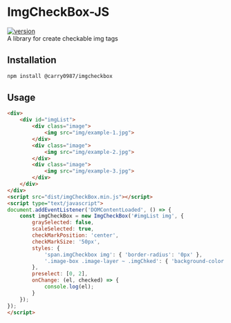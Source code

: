 # ImgCheckBox-JS
[![version](https://img.shields.io/npm/v/@carry0987/imgcheckbox.svg)](https://www.npmjs.com/package/@carry0987/imgcheckbox)  
A library for create checkable img tags

## Installation
```bash
npm install @carry0987/imgcheckbox
```

## Usage
```html
<div>
    <div id="imgList">
        <div class="image">
            <img src="img/example-1.jpg">
        </div>
        <div class="image">
            <img src="img/example-2.jpg">
        </div>
        <div class="image">
            <img src="img/example-3.jpg">
        </div>
    </div>
</div>
<script src="dist/imgCheckBox.min.js"></script>
<script type="text/javascript">
document.addEventListener('DOMContentLoaded', () => {
    const imgCheckBox = new ImgCheckBox('#imgList img', {
        graySelected: false,
        scaleSelected: true,
        checkMarkPosition: 'center',
        checkMarkSize: '50px',
        styles: {
            'span.imgCheckbox img': { 'border-radius': '0px' },
            '.image-box .image-layer ~ .imgChked': { 'background-color': 'transparent' }
        },
        preselect: [0, 2],
        onChange: (el, checked) => {
            console.log(el);
        }
    });
});
</script>
```
